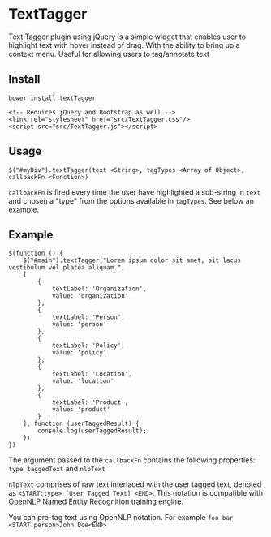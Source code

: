 # TextTagger

Text Tagger plugin using jQuery is a simple widget that enables user to highlight text with hover instead of drag. With the ability to bring up a context menu. Useful for allowing users to tag/annotate text

## Install

    bower install textTagger
    
    <!-- Requires jQuery and Bootstrap as well -->
    <link rel="stylesheet" href="src/TextTagger.css"/>
    <script src="src/TextTagger.js"></script>

## Usage

    $("#myDiv").textTagger(text <String>, tagTypes <Array of Object>, callbackFn <Function>)

`callbackFn` is fired every time the user have highlighted a sub-string in `text` and chosen a "type" from the options available in `tagTypes`. See below an example.

## Example
    $(function () {
        $("#main").textTagger("Lorem ipsum dolor sit amet, sit lacus vestibulum vel platea aliquam.",
        [
            {
                textLabel: 'Organization',
                value: 'organization'
            },
            {
                textLabel: 'Person',
                value: 'person'
            },
            {
                textLabel: 'Policy',
                value: 'policy'
            },
            {
                textLabel: 'Location',
                value: 'location'
            },
            {
                textLabel: 'Product',
                value: 'product'
            }
        ], function (userTaggedResult) {
            console.log(userTaggedResult);
        })
    })

The argument passed to the `callbackFn` contains the following properties: `type`, `taggedText` and `nlpText`

`nlpText` comprises of raw text interlaced with the user tagged text, denoted as `<START:type> [User Tagged Text] <END>`. This notation is compatible with OpenNLP Named Entity Recognition training engine.

You can pre-tag text using OpenNLP notation. For example `foo bar <START:person>John Doe<END>`
